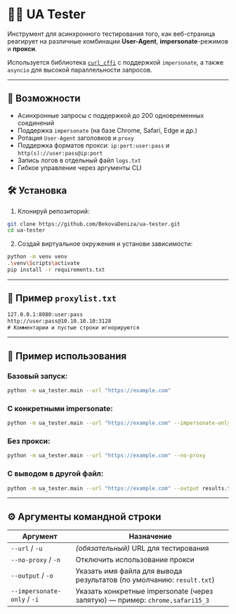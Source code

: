 # 🕵️‍♂️ UA Tester

Инструмент для асинхронного тестирования того, как веб-страница реагирует на различные комбинации **User-Agent**, **impersonate**-режимов и **прокси**.

Используется библиотека [`curl_cffi`](https://github.com/yifeikong/curl_cffi) с поддержкой `impersonate`, а также `asyncio` для высокой параллельности запросов.

---

## 🚀 Возможности

- Асинхронные запросы с поддержкой до 200 одновременных соединений
- Поддержка `impersonate` (на базе Chrome, Safari, Edge и др.)
- Ротация `User-Agent` заголовков и `proxy`
- Поддержка форматов прокси: `ip:port:user:pass` и `http(s)://user:pass@ip:port`
- Запись логов в отдельный файл `logs.txt`
- Гибкое управление через аргументы CLI


## 🛠 Установка

1. Клонируй репозиторий:

```bash
git clone https://github.com/BekovaDeniza/ua-tester.git
cd ua-tester
````

2. Создай виртуальное окружения и установи зависимости:

```bash
python -m venv venv
.\venv\Scripts\activate
pip install -r requirements.txt
```

---

## 📄 Пример `proxylist.txt`

```txt
127.0.0.1:8080:user:pass
http://user:pass@10.10.10.10:3128
# Комментарии и пустые строки игнорируются
```

---

## 🧪 Пример использования

### Базовый запуск:

```bash
python -m ua_tester.main --url "https://example.com"
```

### С конкретными impersonate:

```bash
python -m ua_tester.main --url "https://example.com" --impersonate-only chrome,safari15_3
```

### Без прокси:

```bash
python -m ua_tester.main --url "https://example.com" --no-proxy
```

### С выводом в другой файл:

```bash
python -m ua_tester.main --url "https://example.com" --output results.txt
```

---

## ⚙️ Аргументы командной строки

| Аргумент                    | Назначение                                                                   |
| --------------------------- | ---------------------------------------------------------------------------- |
| `--url` / `-u`              | *(обязательный)* URL для тестирования                                        |
| `--no-proxy` / `-n`         | Отключить использование прокси                                               |
| `--output` / `-o`           | Указать имя файла для вывода результатов (по умолчанию: `result.txt`)        |
| `--impersonate-only` / `-i` | Указать конкретные impersonate (через запятую) — пример: `chrome,safari15_3` |

